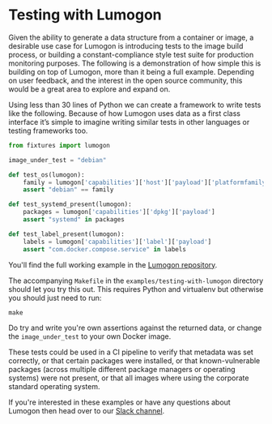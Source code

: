 # Testing with Lumogon

Given the ability to generate a data structure from a container or
image, a desirable use case for Lumogon is introducing tests to the image
build process, or building a constant-compliance style test suite for
production monitoring purposes. The following is a demonstration of how
simple this is building on top of Lumogon, more than it being a full
example. Depending on user feedback, and the interest in the open source
community, this would be a great area to explore and expand on.

Using less than 30 lines of Python we can create a framework to
write tests like the following. Because of how Lumogon uses data as a
first class interface it’s simple to imagine writing similar tests
in other languages or testing frameworks too.

```python
from fixtures import lumogon

image_under_test = "debian"

def test_os(lumogon):
    family = lumogon['capabilities']['host']['payload']['platformfamily']
    assert "debian" == family

def test_systemd_present(lumogon):
    packages = lumogon['capabilities']['dpkg']['payload']
    assert "systemd" in packages

def test_label_present(lumogon):
    labels = lumogon['capabilities']['label']['payload']
    assert "com.docker.compose.service" in labels
```

You'll find the full working example in the
[Lumogon repository](https://github.com/puppetlabs/lumogon/tree/master/examples).

The accompanying `Makefile` in the `examples/testing-with-lumogon`
directory should let you try this out. This requires Python and virtualenv
but otherwise you should just need to run:

```
make
```

Do try and write you're own assertions against the returned data, or
change the `image_under_test` to your own Docker image.

These tests could be used in a CI pipeline to verify that metadata was
set correctly, or that certain packages were installed, or that
known-vulnerable packages (across multiple different package managers or
operating systems) were not present, or that all images where using the
corporate standard operating system.

If you're interested in these examples or have any questions about
Lumogon then head over to our [Slack channel](https://puppetcommunity.slack.com/messages/G58F97FC5).
